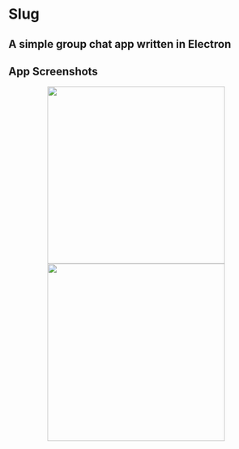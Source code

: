 # Slug
## A simple group chat app written in Electron

## App Screenshots
<p align="center">
  <img src="https://github.com/AzurAthena/Slug/blob/master/screenshots/join_chat.PNG" width="350"/>
  <img src="https://github.com/AzurAthena/Slug/blob/master/screenshots/chat_screen_1.PNG" width="350"/>
</p>
